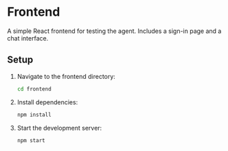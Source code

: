 # Frontend

A simple React frontend for testing the agent. Includes a sign-in page and a chat interface.

## Setup 

1. Navigate to the frontend directory:
   ```bash
   cd frontend
   ```

2. Install dependencies:
   ```bash
   npm install
   ```

3. Start the development server:
   ```bash
   npm start
   ```
